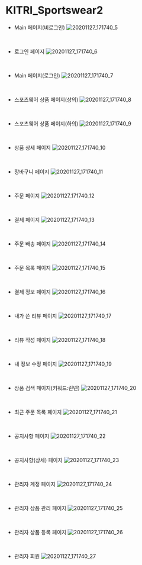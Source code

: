 # KITRI_Sportswear2

- Main 페이지(비로그인)
![20201127_171740_5](https://user-images.githubusercontent.com/49888816/101984915-d125b580-3cc7-11eb-900d-ee52a6f4ae94.jpg)
<br>
<p>
  
- 로그인 페이지
![20201127_171740_6](https://user-images.githubusercontent.com/49888816/101984917-d551d300-3cc7-11eb-9084-f5623196a3bc.jpg)
<br>
<p>
  
- Main 페이지(로그인)
![20201127_171740_7](https://user-images.githubusercontent.com/49888816/101984920-d71b9680-3cc7-11eb-9c4e-795767c3b6b6.jpg)
<br>
<p>

- 스포츠웨어 상품 페이지(상의)
![20201127_171740_8](https://user-images.githubusercontent.com/49888816/101984922-d97df080-3cc7-11eb-9fb3-16c257a72c04.jpg)
<br>
<p>

- 스포츠웨어 상품 페이지(하의)
![20201127_171740_9](https://user-images.githubusercontent.com/49888816/101984924-db47b400-3cc7-11eb-93ca-d74b92d0e6ef.jpg)
<br>
<p>

- 상품 상세 페이지
![20201127_171740_10](https://user-images.githubusercontent.com/49888816/101984927-ddaa0e00-3cc7-11eb-9ac2-0ee159b08d9c.jpg)
<br>
<p>

- 장바구니 페이지
![20201127_171740_11](https://user-images.githubusercontent.com/49888816/101984930-e8fd3980-3cc7-11eb-920c-eb13633ca68e.jpg)
<br>
<p>

- 주문 페이지
![20201127_171740_12](https://user-images.githubusercontent.com/49888816/101984933-eb5f9380-3cc7-11eb-9583-81ea9086f234.jpg)
<br>
<p>


- 결제 페이지
![20201127_171740_13](https://user-images.githubusercontent.com/49888816/101984937-ee5a8400-3cc7-11eb-862a-7c94eb519bf3.jpg)
<br>
<p>


- 주문 배송 페이지
![20201127_171740_14](https://user-images.githubusercontent.com/49888816/101984938-ef8bb100-3cc7-11eb-8c72-d0f41a99dad2.jpg)
<br>
<p>


- 주문 목록 페이지
![20201127_171740_15](https://user-images.githubusercontent.com/49888816/101984942-f1557480-3cc7-11eb-9c72-e9512f8cc6fe.jpg)
<br>
<p>


- 결제 정보 페이지
![20201127_171740_16](https://user-images.githubusercontent.com/49888816/101984943-f286a180-3cc7-11eb-9f47-dfb3a44b5c82.jpg)
<br>
<p>

- 내가 쓴 리뷰 페이지
![20201127_171740_17](https://user-images.githubusercontent.com/49888816/101984944-f3b7ce80-3cc7-11eb-82e9-74e6841668b8.jpg)
<br>
<p>


- 리뷰 작성 페이지
![20201127_171740_18](https://user-images.githubusercontent.com/49888816/101984947-f4e8fb80-3cc7-11eb-842c-366b888d6837.jpg)
<br>
<p>


- 내 정보 수정 페이지
![20201127_171740_19](https://user-images.githubusercontent.com/49888816/101984948-f6b2bf00-3cc7-11eb-9f07-28b6f9462fa2.jpg)
<br>
<p>


- 상품 검색 페이지(키워드:린넨)
![20201127_171740_20](https://user-images.githubusercontent.com/49888816/101984951-f87c8280-3cc7-11eb-8ddd-ce6cacce676d.jpg)
<br>


- 최근 주문 목록 페이지
![20201127_171740_21](https://user-images.githubusercontent.com/49888816/101984953-fadedc80-3cc7-11eb-8c1c-f7883a24fed0.jpg)
<br>


- 공지사항 페이지
![20201127_171740_22](https://user-images.githubusercontent.com/49888816/101984954-fd413680-3cc7-11eb-93c3-06f015ef5198.jpg)
<br>


- 공지사항(상세) 페이지
![20201127_171740_23](https://user-images.githubusercontent.com/49888816/101984956-ff0afa00-3cc7-11eb-9a37-969ad6d7ca71.jpg)
<br>


- 관리자 계정 페이지
![20201127_171740_24](https://user-images.githubusercontent.com/49888816/101984958-003c2700-3cc8-11eb-9066-be0d76635bcc.jpg)
<br>

- 관리자 상품 관리 페이지
![20201127_171740_25](https://user-images.githubusercontent.com/49888816/101984959-0205ea80-3cc8-11eb-9330-7858b375379b.jpg)
<br>


- 관리자 상품 등록 페이지
![20201127_171740_26](https://user-images.githubusercontent.com/49888816/101984960-03371780-3cc8-11eb-8397-88bfea25c62d.jpg)
<br>

- 관리자 회원 
![20201127_171740_27](https://user-images.githubusercontent.com/49888816/101984964-0500db00-3cc8-11eb-9bb8-0562e2d33435.jpg)
<br>

